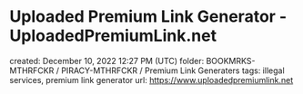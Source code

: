 # Uploaded Premium Link Generator - UploadedPremiumLink.net

created: December 10, 2022 12:27 PM (UTC)
folder: BOOKMRKS-MTHRFCKR / PIRACY-MTHRFCKR / Premium Link Generaters
tags: illegal services, premium link generator
url: https://www.uploadedpremiumlink.net